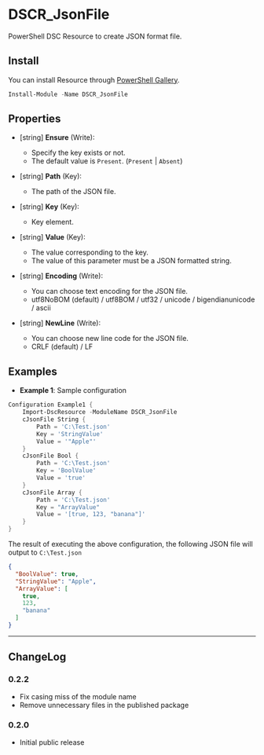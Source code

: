 DSCR_JsonFile
====

PowerShell DSC Resource to create JSON format file.

## Install
You can install Resource through [PowerShell Gallery](https://www.powershellgallery.com/packages/DSCR_JsonFile/).
```Powershell
Install-Module -Name DSCR_JsonFile
```

## Properties
+ [string] **Ensure** (Write):
    + Specify the key exists or not.
    + The default value is `Present`. (`Present` | `Absent`)

+ [string] **Path** (Key):
    + The path of the JSON file.

+ [string] **Key** (Key):
    + Key element.

+ [string] **Value** (Key):
    + The value corresponding to the key.
    + The value of this parameter must be a JSON formatted string.

+ [string] **Encoding** (Write):
    + You can choose text encoding for the JSON file.
    + utf8NoBOM (default) / utf8BOM / utf32 / unicode / bigendianunicode / ascii

+ [string] **NewLine** (Write):
    + You can choose new line code for the JSON file.
    + CRLF (default) / LF

## Examples
+ **Example 1**: Sample configuration
```Powershell
Configuration Example1 {
    Import-DscResource -ModuleName DSCR_JsonFile
    cJsonFile String {
        Path = 'C:\Test.json'
        Key = 'StringValue'
        Value = '"Apple"'
    }
    cJsonFile Bool {
        Path = 'C:\Test.json'
        Key = 'BoolValue'
        Value = 'true'
    }
    cJsonFile Array {
        Path = 'C:\Test.json'
        Key = "ArrayValue"
        Value = '[true, 123, "banana"]'
    }
}
```

The result of executing the above configuration, the following JSON file will output to `C:\Test.json`
```json
{
  "BoolValue": true,
  "StringValue": "Apple",
  "ArrayValue": [
    true,
    123,
    "banana"
  ]
}
```

----
## ChangeLog
### 0.2.2
 + Fix casing miss of the module name
 + Remove unnecessary files in the published package

### 0.2.0
 + Initial public release
